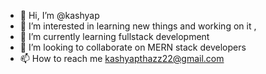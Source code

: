 - 👋 Hi, I’m @kashyap
- 👀 I’m interested in learning new things and working on it , 
- 🌱 I’m currently learning fullstack development 
- 💞️ I’m looking to collaborate on MERN stack developers 
- 📫 How to reach me kashyapthazz22@gmail.com


<!---
kashyp22/kashyp22 is a ✨ special ✨ repository because its `README.md` (this file) appears on your GitHub profile.
You can click the Preview link to take a look at your changes.
--->
